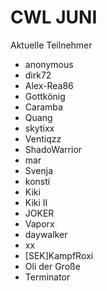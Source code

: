 # CWL JUNI
Aktuelle Teilnehmer

- anonymous
- dirk72
- Alex-Rea86
- Gottkönig
- Caramba
- Quang
- skytixx
- Ventiqzz
- ShadoWarrior
- mar
- Svenja
- konsti
- Kiki
- Kiki II
- JOKER
- Vaporx
- daywalker
- xx
- [SEK]KampfRoxi
- Oli der Große
- Terminator
